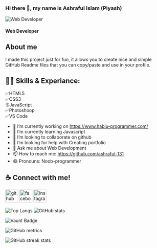

### Hi there 👋, my name is Ashraful Islam (Piyash)
![Web Developer](https://github.com/harun181/harun181/blob/main/code.png?raw=true)
#### Web Developer 

## About me 
I made this project just for fun, it allows you to create nice and simple GitHub Readme files that you can copy/paste and use in your profile.

## 👩‍💻 Skills & Experiance: <br>

✅HTML5 <br>
✅CSS3 <br>
♋JavaScript <br>
✅Photoshoop <br>
✅VS Code 

- 🔭 I’m currently working on https://www.hablu-programmer.com/ 
- 🌱 I’m currently learning Javascript 
- 👯 I’m looking to collaborate on github 
- 🤔 I’m looking for help with Creating portfolio 
- 💬 Ask me about Web Development 
- 📫 How to reach me: https://github.com/ashraful-131 
- 😄 Pronouns: Noob-programmer 

## ☕ Connect with me!


[<img src='https://cdn.jsdelivr.net/npm/simple-icons@3.0.1/icons/github.svg' alt='github' height='40'>](https://github.com/ashraful-131)  [<img src='https://cdn.jsdelivr.net/npm/simple-icons@3.0.1/icons/facebook.svg' alt='facebook' height='40'>](https://www.facebook.com/ashraful131)  [<img src='https://cdn.jsdelivr.net/npm/simple-icons@3.0.1/icons/instagram.svg' alt='instagram' height='40'>](https://www.instagram.com/piyash4486/)  

![Top Langs](https://github-readme-stats.vercel.app/api/top-langs/?username=myusername&hide=javascript,css,scss,html&theme=tokyonight)
![GitHub stats](https://github-readme-stats.vercel.app/api?username=ashraful-131&show_icons=true&count_private=true)  

![Vaunt Badge](https://api.vaunt.dev/v1/github/entities/ashraful-131/contributions?format=svg&private=true)  

![GitHub metrics](https://metrics.lecoq.io/ashraful-131)  

![GitHub streak stats](https://streak-stats.demolab.com/?user=ashraful-131)  

